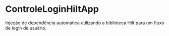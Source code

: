 # ControleLoginHiltApp

Injeção de dependência automática utilizando a biblioteca Hilt para um fluxo de login de usuário.
